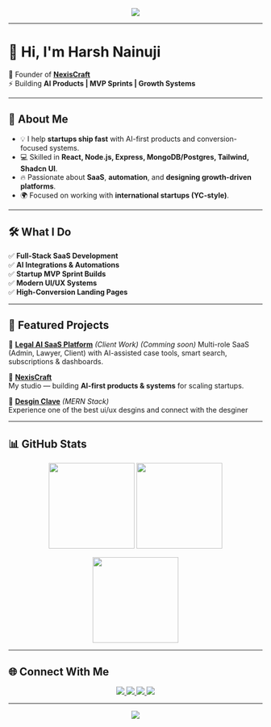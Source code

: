 <!-- Banner / Hero -->
<p align="center">
  <img src="https://capsule-render.vercel.app/api?type=waving&color=0:0f0c29,50:302b63,100:24243e&height=220&section=header&text=NexisCraft&fontSize=60&fontColor=ffffff&animation=fadeIn&fontAlignY=38"/>
</p>

---

# 👋 Hi, I'm **Harsh Nainuji**

🚀 Founder of **[NexisCraft](https://nexiscraft.com)**  
⚡ Building **AI Products | MVP Sprints | Growth Systems**  

---

## 🌟 About Me  

- 💡 I help **startups ship fast** with AI-first products and conversion-focused systems.  
- 💻 Skilled in **React, Node.js, Express, MongoDB/Postgres, Tailwind, Shadcn UI**.  
- 🔥 Passionate about **SaaS**, **automation**, and **designing growth-driven platforms**.  
- 🌍 Focused on working with **international startups (YC-style)**.  

---

## 🛠️ What I Do  

✅ **Full-Stack SaaS Development**  
✅ **AI Integrations & Automations**  
✅ **Startup MVP Sprint Builds**  
✅ **Modern UI/UX Systems**  
✅ **High-Conversion Landing Pages**  

---

## 🚀 Featured Projects  

🔹 **[Legal AI SaaS Platform](#)** *(Client Work)* *(Comming soon)* 
Multi-role SaaS (Admin, Lawyer, Client) with AI-assisted case tools, smart search, subscriptions & dashboards.  

🔹 **[NexisCraft](https://nexis-craft.vercel.app/)**  
My studio — building **AI-first products & systems** for scaling startups.  

🔹 **[Desgin Clave](https://design-clave.vercel.app/)** *(MERN Stack)*  
Experience one of the best ui/ux desgins and connect with the desginer  

---

## 📊 GitHub Stats  

<p align="center">
  <img src="https://github-readme-stats.vercel.app/api?username=Harsh-Nainuji&show_icons=true&theme=tokyonight&hide_border=true" height="170"/>
  <img src="https://github-readme-streak-stats.herokuapp.com/?user=Harsh-Nainuji&theme=tokyonight&hide_border=true" height="170"/>
</p>

<p align="center">
  <img src="https://github-readme-stats.vercel.app/api/top-langs/?username=Harsh-Nainuji&layout=compact&theme=tokyonight&hide_border=true" height="170"/>
</p>

---

## 🌐 Connect With Me  

<p align="center">
  <a href=[https://nexis-craft.vercel.app/)">
    <img src="https://img.shields.io/badge/🌐_Website-0f0c29?style=for-the-badge&logo=vercel&logoColor=white" />
  </a>
  <a href="https://www.instagram.com/nexiscraft/">
    <img src="https://img.shields.io/badge/Instagram-E4405F?style=for-the-badge&logo=instagram&logoColor=white" />
  </a>
  <a href="mailto:nexiscraft.dev@gmail.com">
    <img src="https://img.shields.io/badge/Email-D14836?style=for-the-badge&logo=gmail&logoColor=white" />
  </a>
  <a href="https://linkedin.com/in/www.linkedin.com/in/nexiscraft/)">
    <img src="https://img.shields.io/badge/LinkedIn-0A66C2?style=for-the-badge&logo=linkedin&logoColor=white" />
  </a>
</p>

---

<p align="center">
  <img src="https://capsule-render.vercel.app/api?type=waving&color=0:24243e,50:302b63,100:0f0c29&height=120&section=footer"/>
</p>


